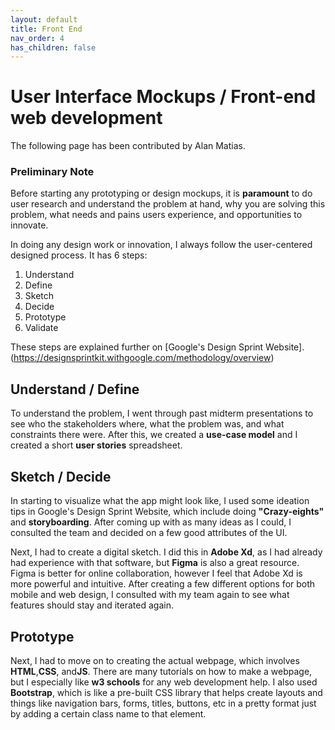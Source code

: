 ```yaml
---
layout: default
title: Front End
nav_order: 4
has_children: false
---
```


# User Interface Mockups / Front-end web development

The following page has been contributed by Alan Matias.

### Preliminary Note

Before starting any prototyping or design mockups, it is **paramount** to do user research
and understand the problem at hand, why you are solving this problem, what needs and pains users experience, and
opportunities to innovate.

In doing any design work or innovation, I always follow the user-centered designed process. It has 6 steps:

1. Understand
2. Define
3. Sketch
4. Decide
5. Prototype
6. Validate

These steps are explained further on [Google's Design Sprint Website]. (https://designsprintkit.withgoogle.com/methodology/overview)

## Understand / Define

To understand the problem, I went through past midterm presentations to see who the stakeholders where, what the
problem was, and what constraints there were. After this, we created a **use-case model** and I created a short
**user stories** spreadsheet.

## Sketch / Decide

In starting to visualize what the app might look like, I used some ideation tips in Google's Design Sprint Website,
which include doing **"Crazy-eights"** and **storyboarding**. After coming up with as many ideas as I could, I consulted
the team and decided on a few good attributes of the UI.

Next, I had to create a digital sketch. I did this in **Adobe Xd**, as I had already had experience with that software,
but **Figma** is also a great resource. Figma is better for online collaboration, however I feel that Adobe Xd is more
powerful and intuitive. After creating a few different options for both mobile and web design, I consulted with
my team again to see what features should stay and iterated again.

## Prototype

Next, I had to move on to creating the actual webpage, which involves **HTML**,**CSS**, and**JS**. There are many
tutorials on how to make a webpage, but I especially like **w3 schools** for any web development help. I also used
**Bootstrap**, which is like a pre-built CSS library that helps create layouts and things like navigation bars,
forms, titles, buttons, etc in a pretty format just by adding a certain class name to that element.
